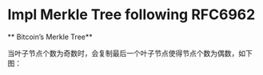 # Impl Merkle Tree following RFC6962

** Bitcoin’s Merkle Tree**

当叶子节点个数为奇数时，会复制最后一个叶子节点使得节点个数为偶数，如下图：

